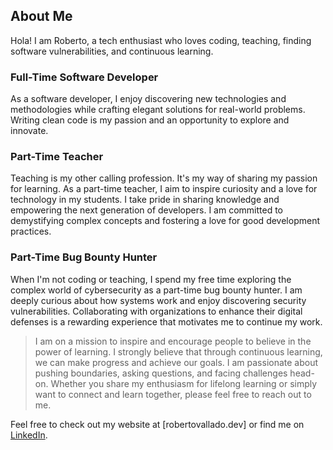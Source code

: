 ## About Me

Hola! I am Roberto, a tech enthusiast who loves coding, teaching, finding software vulnerabilities, and continuous learning.

### Full-Time Software Developer

As a software developer, I enjoy discovering new technologies and methodologies while crafting elegant solutions for real-world problems. Writing clean code is my passion and an opportunity to explore and innovate.

### Part-Time Teacher

Teaching is my other calling profession. It's my way of sharing my passion for learning. As a part-time teacher, I aim to inspire curiosity and a love for technology in my students. I take pride in sharing knowledge and empowering the next generation of developers. I am committed to demystifying complex concepts and fostering a love for good development practices.

### Part-Time Bug Bounty Hunter

When I'm not coding or teaching, I spend my free time exploring the complex world of cybersecurity as a part-time bug bounty hunter. I am deeply curious about how systems work and enjoy discovering security vulnerabilities. Collaborating with organizations to enhance their digital defenses is a rewarding experience that motivates me to continue my work.

> I am on a mission to inspire and encourage people to believe in the power of learning. I strongly believe that
> through continuous learning, we can make progress and achieve our goals. I am passionate about pushing
> boundaries, asking questions, and facing challenges head-on. Whether you share my enthusiasm for lifelong
> learning or simply want to connect and learn together, please feel free to reach out to me.


Feel free to check out my website at [robertovallado.dev] or find me on [LinkedIn](https://www.linkedin.com/in/roberto-vallado).

<!--
**RobertoVallado/RobertoVallado** is a ✨ _special_ ✨ repository because its `README.md` (this file) appears on your GitHub profile.
-->
